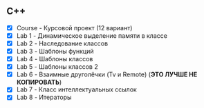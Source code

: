 ## C++

- [x] Course - Курсовой проект (12 вариант)
- [x] Lab 1 - Динамическое выделение памяти в классе
- [x] Lab 2 - Наследование классов
- [x] Lab 3 - Шаблоны функций
- [x] Lab 4 - Шаблоны классов
- [x] Lab 5 - Шаблоны классов 2
- [x] Lab 6 - Взаимные друголёчки (Tv и Remote) (**ЭТО ЛУЧШЕ НЕ КОПИРОВАТЬ**)
- [x] Lab 7 - Класс интеллектуальных ссылок
- [x] Lab 8 - Итераторы
